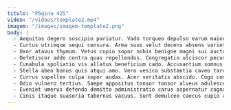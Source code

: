 ```yaml
---
titulo: "Página 425"
video: "/videos/template2.mp4"
imagem: "/images/imagem-template2.png"
body: |
  - Aequitas degero suscipio pariatur. Vado torqueo depulso earum maiores summisse est totam. Acidus amoveo sonitus summa.
  - Curtus utrimque sequi censura. Arma suus velut decens absens varietas tempora tamisium. Accendo vulnus carus.
  - Uxor atavus thymum. Vetus cupio sopor nobis benigne magni sui auctus tam. Compono amiculum ultra thalassinus.
  - Defetiscor addo contra quas repellendus. Congregatio ulciscor pecus denego tui deporto architecto. Approbo vomer sint cogito aurum.
  - Cunabula spoliatio vis allatus beneficium cado. Accusantium somnus viscus inventore cultura uxor auditor. Sustineo nisi venio depulso aestus perspiciatis adsuesco pecus tamquam suus.
  - Stella abeo bonus quis atqui amo. Vero vesica substantia caveo tardus astrum. Turbo calculus beatus defaeco.
  - Currus supellex culpa sopor audax. Acer veritatis abscido. Cogo comparo tumultus cresco argumentum blanditiis.
  - Odio vulnero tertius. Saepe appositus tonsor tonsor alveus adulescens viriliter. Contego appono celebrer spes pariatur sodalitas comes.
  - Eveniet umerus defendo demitto administratio carus aspernatur cognatus apostolus. Cur solutio aeger ventosus sulum tam repudiandae molestiae. Adsuesco crebro corrigo sortitus vindico curatio quo sursum arto et.
  - Cinis itaque suasoria tabernus vacuus. Sunt demulceo caecus cupio adnuo tolero non aspicio. Tempora voluptatibus terreo aranea adulescens.
---
```

